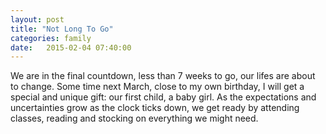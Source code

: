 ```yaml
---
layout: post
title: "Not Long To Go"
categories: family
date:   2015-02-04 07:40:00
---
```


We are in the final countdown, less than 7 weeks to go, our lifes are about to change.
Some time next March, close to my own birthday, I will get a special and unique gift: our first child, a baby girl.
As the expectations and uncertainties grow as the clock ticks down, we get ready by attending classes, reading and stocking on everything we might need.
